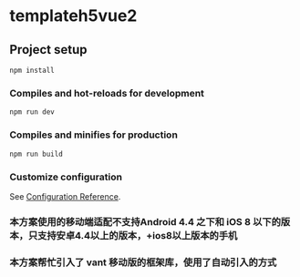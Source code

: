 # templateh5vue2

## Project setup
```
npm install
```

### Compiles and hot-reloads for development
```
npm run dev
```

### Compiles and minifies for production
```
npm run build
```

### Customize configuration
See [Configuration Reference](https://cli.vuejs.org/config/).

### 本方案使用的移动端适配不支持Android 4.4 之下和 iOS 8 以下的版本，只支持安卓4.4以上的版本，+ios8以上版本的手机
### 本方案帮忙引入了 vant 移动版的框架库，使用了自动引入的方式
